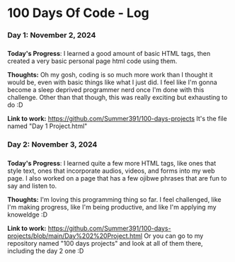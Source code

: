 # 100 Days Of Code - Log

### Day 1: November 2, 2024
##### 

**Today's Progress**: I learned a good amount of basic HTML tags, then created a very basic personal page html code using them.

**Thoughts:** Oh my gosh, coding is so much more work than I thought it would be, even with basic things like what I just did. I feel like I'm gonna become a sleep deprived programmer nerd once I'm done with this challenge. Other than that though, this was really exciting but exhausting to do :D

**Link to work:** https://github.com/Summer391/100-days-projects It's the file named "Day 1 Project.html"



### Day 2: November 3, 2024
##### 

**Today's Progress**: I learned quite a few more HTML tags, like ones that style text, ones that incorporate audios, videos, and forms into my web page. I also worked on a page that has a few ojibwe phrases that are fun to say and listen to. 

**Thoughts:** I'm loving this programming thing so far. I feel challenged, like I'm making progress, like I'm being productive, and like I'm applying my knoweldge :D

**Link to work:** https://github.com/Summer391/100-days-projects/blob/main/Day%202%20Project.html Or you can go to my repository named "100 days projects" and look at all of them there, including the day 2 one :D
